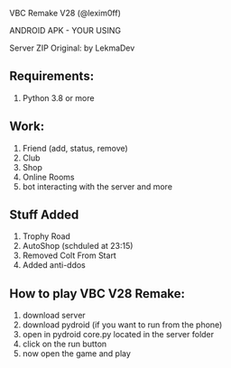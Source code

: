 VBC Remake V28 (@lexim0ff)

ANDROID APK - YOUR USING

Server ZIP Original: by LekmaDev

## Requirements: ##
1. Python 3.8 or more

## Work: ##
1. Friend (add, status, remove)
2. Club
3. Shop
4. Online Rooms
5. bot interacting with the server
and more 

## Stuff Added ##
1. Trophy Road
2. AutoShop (schduled at 23:15)
3. Removed Colt From Start
4. Added anti-ddos

## How to play VBC V28 Remake: ##
1. download server
2. download pydroid (if you want to run from the phone)
3. open in pydroid core.py located in the server folder
4. click on the run button
5. now open the game and play

